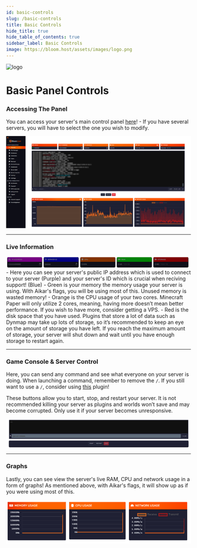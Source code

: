 ```yaml
---
id: basic-controls
slug: /basic-controls
title: Basic Controls
hide_title: true
hide_table_of_contents: true
sidebar_label: Basic Controls
image: https://bloom.host/assets/images/logo.png
---
```


<div class="text--center">
<img src="https://bloom.host/assets/images/logo.png" alt="logo" height="50%" width="50%"/>
<h1>Basic Panel Controls</h1>
</div>

### Accessing The Panel

You can access your server's main control panel [here](https://mc.bloom.host/)! - If you have several servers, you will have to select the one you wish to modify.

<div class="text--center"><img src="../../static/imgs/using_the_panel/basic_controls/1.png" alt="console"/></div>


---

### Live Information
<div class="text--center"><img src="../../static/imgs/using_the_panel/basic_controls/2.png" alt="console"/></div>
- Here you can see your server's public IP address which is used to connect to your server (Purple) and your server's ID which is crucial when reciving support! (Blue)
- Green is your memory the memory usage your server is using. With Aikar's flags, you will be using most of this. Unused memory is wasted memory!
- Orange is the CPU usage of your two cores. Minecraft Paper will only utilize 2 cores, meaning, having more doesn’t mean better performance. If you wish to have more, consider getting a VPS.
- Red is the disk space that you have used. Plugins that store a lot of data such as Dynmap may take up lots of storage, so it’s recommended to keep an eye on the amount of storage you have left. If you reach the maximum amount of storage, your server will shut down and wait until you have enough storage to restart again.

---

### Game Console & Server Control
Here, you can send any command and see what everyone on your server is doing. When launching a command, remember to remove the `/`. If you still want to use a `/`, consider using [this](https://www.spigotmc.org/resources/81157) plugin!

These buttons allow you to start, stop, and restart your server. It is not recommended killing your server as plugins and worlds won’t save and may become corrupted. Only use it if your server becomes unresponsive.

<div class="text--center"><img src="../../static/imgs/using_the_panel/basic_controls/3.png" alt="console"/></div>

---

### Graphs
Lastly, you can see view the server's live RAM, CPU and network usage in a form of graphs! As mentioned above, with Aikar's flags, it will show up as if you were using most of this. 

<div class="text--center"><img src="../../static/imgs/using_the_panel/basic_controls/4.png" alt="graphs"/></div>
